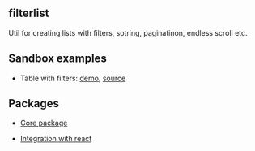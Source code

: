 ## filterlist

Util for creating lists with filters, sotring, paginatinon, endless scroll etc.

## Sandbox examples

- Table with filters: [demo](https://kto5e.csb.app/), [source](https://codesandbox.io/s/example-kto5e)

## Packages

- [Core package](https://github.com/vtaits/filterlist/tree/master/packages/filterlist)

- [Integration with react](https://github.com/vtaits/filterlist/tree/master/packages/react-filterlist)
